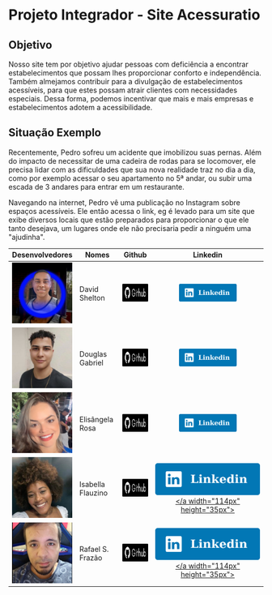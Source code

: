 
# Projeto Integrador - Site Acessuratio

## Objetivo
Nosso site tem por objetivo ajudar pessoas com deficiência a encontrar estabelecimentos que possam lhes proporcionar conforto e independência. Também almejamos contribuir para a divulgação de estabelecimentos acessíveis, para que estes possam atrair clientes com necessidades especiais. Dessa forma, podemos incentivar que mais e mais empresas e estabelecimentos adotem a acessibilidade.

## Situação Exemplo
Recentemente, Pedro sofreu um acidente que imobilizou suas pernas. Além do impacto de necessitar de uma cadeira de rodas para se locomover, ele precisa lidar com as dificuldades que sua nova realidade traz no dia a dia, como por exemplo acessar o seu apartamento no 5ª andar, ou subir uma escada de 3 andares para entrar em um restaurante.

Navegando na internet, Pedro vê uma publicação no Instagram sobre espaços acessíveis. Ele então acessa o link, eg é levado para um site que exibe diversos locais que estão preparados para proporcionar o que ele tanto desejava, um lugares onde ele não precisaria pedir a ninguém uma "ajudinha".


|Desenvolvedores                                                            |Nomes            |Github                                                                                                                | Linkedin                                                                                                                                              | 
|:-------------------------------------------------------------------------:|-----------------|:--------------------------------------------------------------------------------------------------------------------:|:-----------------------------------------------------------------------------------------------------------------------------------------------------:|
|<img class="foto" src="arqs/foto_David.png" width="120px" height="120px">  |David Shelton    |<a href="https://github.com/DavidSheltonSF"><img src="arqs/github.png" width="114px" height="35px"></a>|<a href="https://www.linkedin.com/in/davidsheltonsf/"><img src="arqs/linkedin.png" width="114px" height="35px"></a>                     |
|<img class="foto" src="arqs/foto_Douglas.jpg" width="120px" height="120px">|Douglas Gabriel  |<a href="https://github.com/dg2003gh"><img src="arqs/github.png" width="114px" height="35px"></a>      |<a href="https://www.linkedin.com/in/douglas-guimar%C3%A3es-691241263"><img src="arqs/linkedin.png" width="114px" height="35px"></a>    |
|<img class="foto" src="arqs/foto_Elis.png" width="120px" height="120px">   |Elisângela Rosa  |<a href="https://github.com/ElisangelaRosa"><img src="arqs/github.png" width="114px" height="35px"></a>|<a href="https://www.linkedin.com/in/elis%C3%A2ngela-maria-rosa-da-silva/"><img src="arqs/linkedin.png" width="114px" height="35px"></a>|
|<img class="foto" src="arqs/foto_Isa.jpg" width="120px" height="120px">    |Isabella Flauzino|<a href="https://github.com/IsaFlauzin0"><img src="arqs/github.png" width="114px" height="35px"></a>   |<a href="https://www.linkedin.com/in/isabellaflauzino/"><img src="arqs/linkedin.png"></a width="114px" height="35px">                   |
|<img class="foto" src="arqs/foto_Rafael.png" width="120px" height="120px"> |Rafael S. Frazão |<a href="https://github.com/rafaelsfrazao"><img src="arqs/github.png" width="114px" height="35px"></a> |<a href="https://www.linkedin.com/in/rafael-fraz%C3%A3o-b8aa38197/"><img src="arqs/linkedin.png"></a width="114px" height="35px">       |

